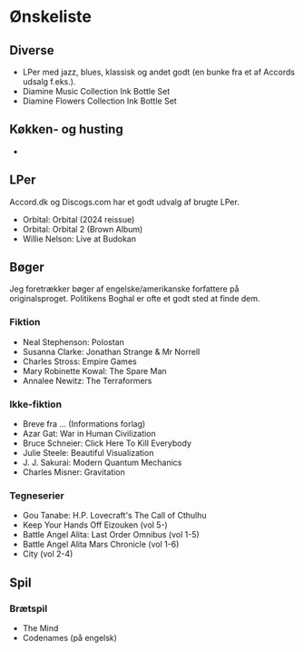 Ønskeliste
==========

Diverse
-------

- LPer med jazz, blues, klassisk og andet godt (en bunke fra et af Accords udsalg f.eks.).
- Diamine Music Collection Ink Bottle Set
- Diamine Flowers Collection Ink Bottle Set

Køkken- og husting
-----------

- 

LPer
----

Accord.dk og Discogs.com har et godt udvalg af brugte LPer.

 - Orbital: Orbital (2024 reissue)
 - Orbital: Orbital 2 (Brown Album)
 - Willie Nelson: Live at Budokan

Bøger
-----

Jeg foretrækker bøger af engelske/amerikanske forfattere på originalsproget.
Politikens Boghal er ofte et godt sted at finde dem.

### Fiktion
- Neal Stephenson: Polostan
- Susanna Clarke: Jonathan Strange & Mr Norrell
- Charles Stross: Empire Games
- Mary Robinette Kowal: The Spare Man
- Annalee Newitz: The Terraformers

### Ikke-fiktion
- Breve fra ... (Informations forlag)
- Azar Gat: War in Human Civilization
- Bruce Schneier: Click Here To Kill Everybody
- Julie Steele: Beautiful Visualization
- J. J. Sakurai: Modern Quantum Mechanics
- Charles Misner: Gravitation

### Tegneserier
- Gou Tanabe: H.P. Lovecraft's The Call of Cthulhu
- Keep Your Hands Off Eizouken (vol 5-)
- Battle Angel Alita: Last Order Omnibus (vol 1-5)
- Battle Angel Alita Mars Chronicle (vol 1-6)
- City (vol 2-4)

Spil
----

### Brætspil
- The Mind
- Codenames (på engelsk)

[amazonuk]: http://www.amazon.co.uk/wishlist/2RDW59726073E
[amzn]: http://amzn.com/w/1XNIF0OD5M6GY
